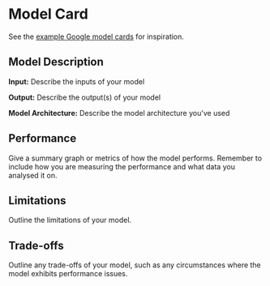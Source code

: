 # Model Card

See the [example Google model cards](https://modelcards.withgoogle.com/model-reports) for inspiration. 

## Model Description

**Input:** Describe the inputs of your model 

**Output:** Describe the output(s) of your model

**Model Architecture:** Describe the model architecture you’ve used

## Performance

Give a summary graph or metrics of how the model performs. Remember to include how you are measuring the performance and what data you analysed it on. 

## Limitations

Outline the limitations of your model.

## Trade-offs

Outline any trade-offs of your model, such as any circumstances where the model exhibits performance issues. 

